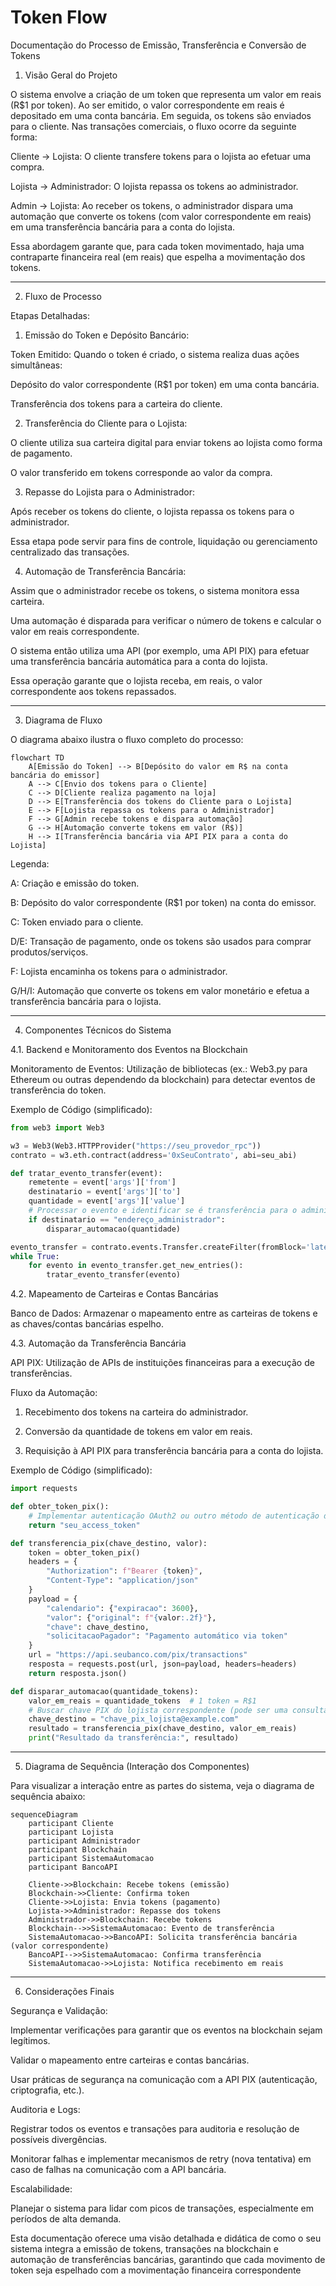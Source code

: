 # Token Flow

Documentação do Processo de Emissão, Transferência e Conversão de Tokens

1. Visão Geral do Projeto

O sistema envolve a criação de um token que representa um valor em reais (R$1 por token). Ao ser emitido, o valor correspondente em reais é depositado em uma conta bancária. Em seguida, os tokens são enviados para o cliente. Nas transações comerciais, o fluxo ocorre da seguinte forma:

Cliente → Lojista: O cliente transfere tokens para o lojista ao efetuar uma compra.

Lojista → Administrador: O lojista repassa os tokens ao administrador.

Admin → Lojista: Ao receber os tokens, o administrador dispara uma automação que converte os tokens (com valor correspondente em reais) em uma transferência bancária para a conta do lojista.


Essa abordagem garante que, para cada token movimentado, haja uma contraparte financeira real (em reais) que espelha a movimentação dos tokens.


---

2. Fluxo de Processo

Etapas Detalhadas:

1. Emissão do Token e Depósito Bancário:

Token Emitido: Quando o token é criado, o sistema realiza duas ações simultâneas:

Depósito do valor correspondente (R$1 por token) em uma conta bancária.

Transferência dos tokens para a carteira do cliente.




2. Transferência do Cliente para o Lojista:

O cliente utiliza sua carteira digital para enviar tokens ao lojista como forma de pagamento.

O valor transferido em tokens corresponde ao valor da compra.



3. Repasse do Lojista para o Administrador:

Após receber os tokens do cliente, o lojista repassa os tokens para o administrador.

Essa etapa pode servir para fins de controle, liquidação ou gerenciamento centralizado das transações.



4. Automação de Transferência Bancária:

Assim que o administrador recebe os tokens, o sistema monitora essa carteira.

Uma automação é disparada para verificar o número de tokens e calcular o valor em reais correspondente.

O sistema então utiliza uma API (por exemplo, uma API PIX) para efetuar uma transferência bancária automática para a conta do lojista.

Essa operação garante que o lojista receba, em reais, o valor correspondente aos tokens repassados.





---

3. Diagrama de Fluxo

O diagrama abaixo ilustra o fluxo completo do processo:

```mermaid
flowchart TD
    A[Emissão do Token] --> B[Depósito do valor em R$ na conta bancária do emissor]
    A --> C[Envio dos tokens para o Cliente]
    C --> D[Cliente realiza pagamento na loja]
    D --> E[Transferência dos tokens do Cliente para o Lojista]
    E --> F[Lojista repassa os tokens para o Administrador]
    F --> G[Admin recebe tokens e dispara automação]
    G --> H[Automação converte tokens em valor (R$)]
    H --> I[Transferência bancária via API PIX para a conta do Lojista]
```

Legenda:

A: Criação e emissão do token.

B: Depósito do valor correspondente (R$1 por token) na conta do emissor.

C: Token enviado para o cliente.

D/E: Transação de pagamento, onde os tokens são usados para comprar produtos/serviços.

F: Lojista encaminha os tokens para o administrador.

G/H/I: Automação que converte os tokens em valor monetário e efetua a transferência bancária para o lojista.



---

4. Componentes Técnicos do Sistema

4.1. Backend e Monitoramento dos Eventos na Blockchain

Monitoramento de Eventos: Utilização de bibliotecas (ex.: Web3.py para Ethereum ou outras dependendo da blockchain) para detectar eventos de transferência do token.

Exemplo de Código (simplificado):

```py
from web3 import Web3

w3 = Web3(Web3.HTTPProvider("https://seu_provedor_rpc"))
contrato = w3.eth.contract(address='0xSeuContrato', abi=seu_abi)

def tratar_evento_transfer(event):
    remetente = event['args']['from']
    destinatario = event['args']['to']
    quantidade = event['args']['value']
    # Processar o evento e identificar se é transferência para o administrador
    if destinatario == "endereço_administrador":
        disparar_automacao(quantidade)

evento_transfer = contrato.events.Transfer.createFilter(fromBlock='latest')
while True:
    for evento in evento_transfer.get_new_entries():
        tratar_evento_transfer(evento)
```

4.2. Mapeamento de Carteiras e Contas Bancárias

Banco de Dados: Armazenar o mapeamento entre as carteiras de tokens e as chaves/contas bancárias espelho.


4.3. Automação da Transferência Bancária

API PIX: Utilização de APIs de instituições financeiras para a execução de transferências.

Fluxo da Automação:

1. Recebimento dos tokens na carteira do administrador.


2. Conversão da quantidade de tokens em valor em reais.


3. Requisição à API PIX para transferência bancária para a conta do lojista.

Exemplo de Código (simplificado):

```py
import requests

def obter_token_pix():
    # Implementar autenticação OAuth2 ou outro método de autenticação da API
    return "seu_access_token"

def transferencia_pix(chave_destino, valor):
    token = obter_token_pix()
    headers = {
        "Authorization": f"Bearer {token}",
        "Content-Type": "application/json"
    }
    payload = {
        "calendario": {"expiracao": 3600},
        "valor": {"original": f"{valor:.2f}"},
        "chave": chave_destino,
        "solicitacaoPagador": "Pagamento automático via token"
    }
    url = "https://api.seubanco.com/pix/transactions"
    resposta = requests.post(url, json=payload, headers=headers)
    return resposta.json()

def disparar_automacao(quantidade_tokens):
    valor_em_reais = quantidade_tokens  # 1 token = R$1
    # Buscar chave PIX do lojista correspondente (pode ser uma consulta no banco de dados)
    chave_destino = "chave_pix_lojista@example.com"
    resultado = transferencia_pix(chave_destino, valor_em_reais)
    print("Resultado da transferência:", resultado)
```


---

5. Diagrama de Sequência (Interação dos Componentes)

Para visualizar a interação entre as partes do sistema, veja o diagrama de sequência abaixo:

```mermaid
sequenceDiagram
    participant Cliente
    participant Lojista
    participant Administrador
    participant Blockchain
    participant SistemaAutomacao
    participant BancoAPI

    Cliente->>Blockchain: Recebe tokens (emissão)
    Blockchain->>Cliente: Confirma token
    Cliente->>Lojista: Envia tokens (pagamento)
    Lojista->>Administrador: Repasse dos tokens
    Administrador->>Blockchain: Recebe tokens
    Blockchain-->>SistemaAutomacao: Evento de transferência
    SistemaAutomacao->>BancoAPI: Solicita transferência bancária (valor correspondente)
    BancoAPI-->>SistemaAutomacao: Confirma transferência
    SistemaAutomacao->>Lojista: Notifica recebimento em reais
```

---

6. Considerações Finais

Segurança e Validação:

Implementar verificações para garantir que os eventos na blockchain sejam legítimos.

Validar o mapeamento entre carteiras e contas bancárias.

Usar práticas de segurança na comunicação com a API PIX (autenticação, criptografia, etc.).


Auditoria e Logs:

Registrar todos os eventos e transações para auditoria e resolução de possíveis divergências.

Monitorar falhas e implementar mecanismos de retry (nova tentativa) em caso de falhas na comunicação com a API bancária.


Escalabilidade:

Planejar o sistema para lidar com picos de transações, especialmente em períodos de alta demanda.



Esta documentação oferece uma visão detalhada e didática de como o seu sistema integra a emissão de tokens, transações na blockchain e automação de transferências bancárias, garantindo que cada movimento de token seja espelhado com a movimentação financeira correspondente
